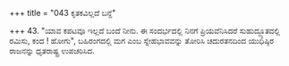 +++
title = "043 ಕೃತಕವಿಲ್ಲದೆ ಬನ್ದೆ"

+++
43. "ಯಾವ ಕಪಟವೂ ಇಲ್ಲದೆ ಬಂದೆ ನೀನು. ಈ ಸಂದರ್ಭದಲ್ಲಿ ನಿನಗೆ ಪ್ರಿಯವೆನಿಸಿದರೆ ಸುಹುದ್ದ್ಯೂತದಲ್ಲಿ ರಮಿಸು, ಕಂದ ! ಹೋಗು", ಬಹಿರಂಗದಲ್ಲಿ ಮಗ ಎಂಬ ಸ್ನೇಹಭಾವವನ್ನು ತೋರಿಸಿ ಚದುರತನದಿಂದ ಯುಧಿಷ್ಠಿರ ರಾಜನನ್ನು ಧೃತರಾಷ್ಟ್ರ ಉಪಚರಿಸಿದ.